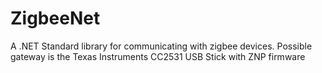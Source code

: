 # ZigbeeNet

A .NET Standard library for communicating with zigbee devices. Possible gateway is the Texas Instruments CC2531 USB Stick with ZNP firmware